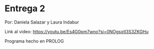 # Entrega 2
Por: Daniela Salazar y Laura Indabur

Link al video: https://youtu.be/Es4G0pm7wno?si=0NOgsxtl3S3ZKGHu

Programa hecho en PROLOG 

